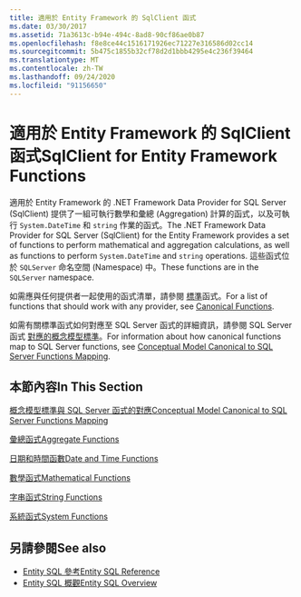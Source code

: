 ```yaml
---
title: 適用於 Entity Framework 的 SqlClient 函式
ms.date: 03/30/2017
ms.assetid: 71a3613c-b94e-494c-8ad8-90cf86ae0b87
ms.openlocfilehash: f8e8ce44c1516171926ec71227e316586d02cc14
ms.sourcegitcommit: 5b475c1855b32cf78d2d1bbb4295e4c236f39464
ms.translationtype: MT
ms.contentlocale: zh-TW
ms.lasthandoff: 09/24/2020
ms.locfileid: "91156650"
---
```

# <a name="sqlclient-for-entity-framework-functions"></a><span data-ttu-id="3cb83-102">適用於 Entity Framework 的 SqlClient 函式</span><span class="sxs-lookup"><span data-stu-id="3cb83-102">SqlClient for Entity Framework Functions</span></span>

<span data-ttu-id="3cb83-103">適用於 Entity Framework 的 .NET Framework Data Provider for SQL Server (SqlClient) 提供了一組可執行數學和彙總 (Aggregation) 計算的函式，以及可執行 `System.DateTime` 和 `string` 作業的函式。</span><span class="sxs-lookup"><span data-stu-id="3cb83-103">The .NET Framework Data Provider for SQL Server (SqlClient) for the Entity Framework provides a set of functions to perform mathematical and aggregation calculations, as well as functions to perform `System.DateTime` and `string` operations.</span></span> <span data-ttu-id="3cb83-104">這些函式位於 `SQLServer` 命名空間 (Namespace) 中。</span><span class="sxs-lookup"><span data-stu-id="3cb83-104">These functions are in the `SQLServer` namespace.</span></span>  
  
 <span data-ttu-id="3cb83-105">如需應與任何提供者一起使用的函式清單，請參閱 [標準](./language-reference/canonical-functions.md)函式。</span><span class="sxs-lookup"><span data-stu-id="3cb83-105">For a list of functions that should work with any provider, see [Canonical Functions](./language-reference/canonical-functions.md).</span></span>  
  
 <span data-ttu-id="3cb83-106">如需有關標準函式如何對應至 SQL Server 函式的詳細資訊，請參閱 SQL Server 函式 [對應的概念模型標準](conceptual-model-canonical-to-sql-server-functions-mapping.md)。</span><span class="sxs-lookup"><span data-stu-id="3cb83-106">For information about how canonical functions map to SQL Server functions, see [Conceptual Model Canonical to SQL Server Functions Mapping](conceptual-model-canonical-to-sql-server-functions-mapping.md).</span></span>  
  
## <a name="in-this-section"></a><span data-ttu-id="3cb83-107">本節內容</span><span class="sxs-lookup"><span data-stu-id="3cb83-107">In This Section</span></span>  

 [<span data-ttu-id="3cb83-108">概念模型標準與 SQL Server 函式的對應</span><span class="sxs-lookup"><span data-stu-id="3cb83-108">Conceptual Model Canonical to SQL Server Functions Mapping</span></span>](conceptual-model-canonical-to-sql-server-functions-mapping.md)  
  
 [<span data-ttu-id="3cb83-109">彙總函式</span><span class="sxs-lookup"><span data-stu-id="3cb83-109">Aggregate Functions</span></span>](aggregate-functions-sqlclient-for-entity-framework.md)  
  
 [<span data-ttu-id="3cb83-110">日期和時間函數</span><span class="sxs-lookup"><span data-stu-id="3cb83-110">Date and Time Functions</span></span>](date-and-time-functions.md)  
  
 [<span data-ttu-id="3cb83-111">數學函式</span><span class="sxs-lookup"><span data-stu-id="3cb83-111">Mathematical Functions</span></span>](mathematical-functions.md)  
  
 [<span data-ttu-id="3cb83-112">字串函式</span><span class="sxs-lookup"><span data-stu-id="3cb83-112">String Functions</span></span>](string-functions.md)  
  
 [<span data-ttu-id="3cb83-113">系統函式</span><span class="sxs-lookup"><span data-stu-id="3cb83-113">System Functions</span></span>](system-functions.md)  
  
## <a name="see-also"></a><span data-ttu-id="3cb83-114">另請參閱</span><span class="sxs-lookup"><span data-stu-id="3cb83-114">See also</span></span>

- [<span data-ttu-id="3cb83-115">Entity SQL 參考</span><span class="sxs-lookup"><span data-stu-id="3cb83-115">Entity SQL Reference</span></span>](./language-reference/entity-sql-reference.md)
- [<span data-ttu-id="3cb83-116">Entity SQL 概觀</span><span class="sxs-lookup"><span data-stu-id="3cb83-116">Entity SQL Overview</span></span>](./language-reference/entity-sql-overview.md)
